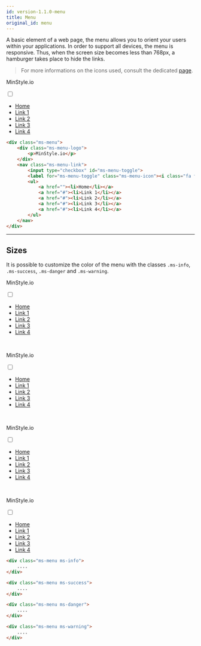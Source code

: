 ```yaml
---
id: version-1.1.0-menu
title: Menu
original_id: menu
---
```


A basic element of a web page, the menu allows you to orient your users within your applications. In order to support all devices, the menu is responsive. Thus, when the screen size becomes less than 768px, a hamburger <i class="fas fa-bars"></i> takes place to hide the links.

> For more informations on the icons used, consult the dedicated [page](icons.md).

<div class="ms-menu">
    <div class="ms-menu-logo">
        <p>MinStyle.io</p>
    </div>
    <nav class="ms-menu-link">
        <input type="checkbox" id="ms-menu-toggle">
        <label for="ms-menu-toggle" class="ms-menu-icon"><i class="fa fa-bars"></i></label>
        <ul>
            <a href=""><li>Home</li></a>
            <a href="#"><li>Link 1</li></a>
            <a href="#"><li>Link 2</li></a>
            <a href="#"><li>Link 3</li></a>
            <a href="#"><li>Link 4</li></a>
        </ul>
    </nav>
</div>

```html
<div class="ms-menu">
    <div class="ms-menu-logo">
        <p>MinStyle.io</p>
    </div>
    <nav class="ms-menu-link">
        <input type="checkbox" id="ms-menu-toggle">
        <label for="ms-menu-toggle" class="ms-menu-icon"><i class="fa fa-bars"></i></label>
        <ul>
            <a href=""><li>Home</li></a>
            <a href="#"><li>Link 1</li></a>
            <a href="#"><li>Link 2</li></a>
            <a href="#"><li>Link 3</li></a>
            <a href="#"><li>Link 4</li></a>
        </ul>
    </nav>
</div>
```

___

## Sizes

It is possible to customize the color of the menu with the classes `.ms-info`, `.ms-success`, `.ms-danger` and `.ms-warning`.

<div class="ms-menu ms-info">
    <div class="ms-menu-logo">
        <p>MinStyle.io</p>
    </div>
    <nav class="ms-menu-link">
        <input type="checkbox" id="ms-menu-toggle">
        <label for="ms-menu-toggle" class="ms-menu-icon"><i class="fa fa-bars"></i></label>
        <ul>
            <a href=""><li>Home</li></a>
            <a href="#"><li>Link 1</li></a>
            <a href="#"><li>Link 2</li></a>
            <a href="#"><li>Link 3</li></a>
            <a href="#"><li>Link 4</li></a>
        </ul>
    </nav>
</div>

<br/>

<div class="ms-menu ms-success">
    <div class="ms-menu-logo">
        <p>MinStyle.io</p>
    </div>
    <nav class="ms-menu-link">
        <input type="checkbox" id="ms-menu-toggle">
        <label for="ms-menu-toggle" class="ms-menu-icon"><i class="fa fa-bars"></i></label>
        <ul>
            <a href=""><li>Home</li></a>
            <a href="#"><li>Link 1</li></a>
            <a href="#"><li>Link 2</li></a>
            <a href="#"><li>Link 3</li></a>
            <a href="#"><li>Link 4</li></a>
        </ul>
    </nav>
</div>

<br/>

<div class="ms-menu ms-danger">
    <div class="ms-menu-logo">
        <p>MinStyle.io</p>
    </div>
    <nav class="ms-menu-link">
        <input type="checkbox" id="ms-menu-toggle">
        <label for="ms-menu-toggle" class="ms-menu-icon"><i class="fa fa-bars"></i></label>
        <ul>
            <a href=""><li>Home</li></a>
            <a href="#"><li>Link 1</li></a>
            <a href="#"><li>Link 2</li></a>
            <a href="#"><li>Link 3</li></a>
            <a href="#"><li>Link 4</li></a>
        </ul>
    </nav>
</div>

<br/>

<div class="ms-menu ms-warning">
    <div class="ms-menu-logo">
        <p>MinStyle.io</p>
    </div>
    <nav class="ms-menu-link">
        <input type="checkbox" id="ms-menu-toggle">
        <label for="ms-menu-toggle" class="ms-menu-icon"><i class="fa fa-bars"></i></label>
        <ul>
            <a href=""><li>Home</li></a>
            <a href="#"><li>Link 1</li></a>
            <a href="#"><li>Link 2</li></a>
            <a href="#"><li>Link 3</li></a>
            <a href="#"><li>Link 4</li></a>
        </ul>
    </nav>
</div>

```html
<div class="ms-menu ms-info">
    ....
</div>

<div class="ms-menu ms-success">
    ....
</div>

<div class="ms-menu ms-danger">
    ....
</div>

<div class="ms-menu ms-warning">
    ....
</div>
```